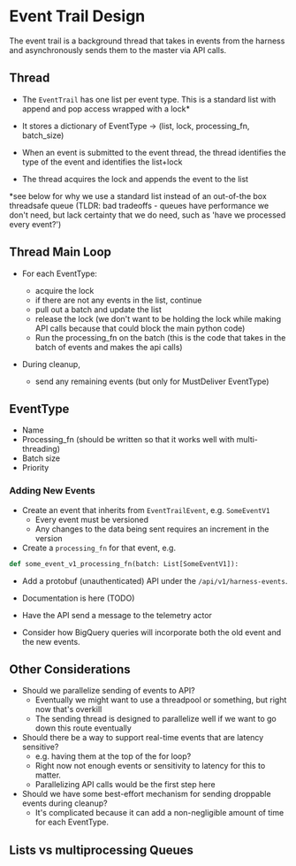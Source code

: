 # Event Trail Design

The event trail is a background thread that takes in events from the harness and asynchronously sends them to the master via API calls.

## Thread


- The `EventTrail` has one list per event type. This is a standard list with append and pop access wrapped with a lock*
- It stores a dictionary of EventType -> (list, lock, processing_fn, batch_size) 

- When an event is submitted to the event thread, the thread identifies the type of the event and identifies the list+lock
- The thread acquires the lock and appends the event to the list

*see below for why we use a standard list instead of an out-of-the box threadsafe queue (TLDR: bad tradeoffs - queues have performance we don't need, but lack certainty that we do need, such as 'have we processed every event?')

## Thread Main Loop

- For each EventType:
    - acquire the lock
    - if there are not any events in the list, continue
    - pull out a batch and update the list 
    - release the lock (we don't want to be holding the lock while making API calls because that could block the main python code)
    - Run the processing_fn on the batch (this is the code that takes in the batch of events and makes the api calls)

- During cleanup, 
    - send any remaining events (but only for MustDeliver EventType)



## EventType

- Name
- Processing_fn (should be written so that it works well with multi-threading)
- Batch size
- Priority

### Adding New Events

- Create an event that inherits from `EventTrailEvent`, e.g. `SomeEventV1`
    - Every event must be versioned
    - Any changes to the data being sent requires an increment in the version
- Create a `processing_fn` for that event, e.g. 

```python
def some_event_v1_processing_fn(batch: List[SomeEventV1]):
```

- Add a protobuf (unauthenticated) API under the `/api/v1/harness-events`. 
- Documentation is here (TODO)
- Have the API send a message to the telemetry actor

- Consider how BigQuery queries will incorporate both the old event and the new events. 

## Other Considerations

- Should we parallelize sending of events to API? 
    - Eventually we might want to use a threadpool or something, but right now that's overkill
    - The sending thread is designed to parallelize well if we want to go down this route eventually
- Should there be a way to support real-time events that are latency sensitive? 
    - e.g. having them at the top of the for loop?
    - Right now not enough events or sensitivity to latency for this to matter.
    - Parallelizing API calls would be the first step here
- Should we have some best-effort mechanism for sending droppable events during cleanup? 
    - It's complicated because it can add a non-negligible amount of time for each EventType.

## Lists vs multiprocessing Queues


